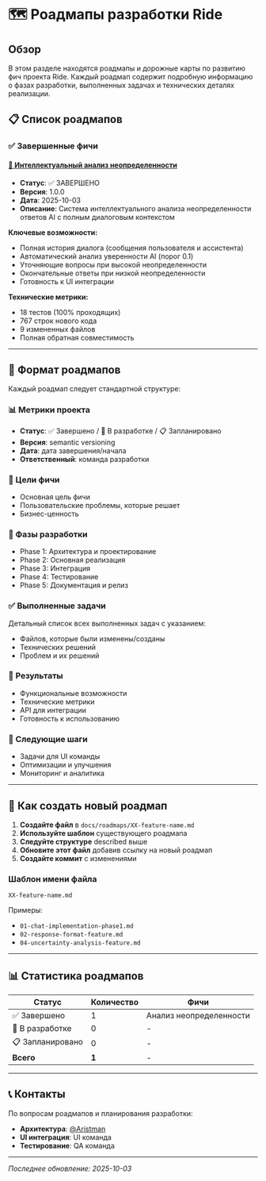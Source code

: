 # 🗺️ Роадмапы разработки Ride

## Обзор

В этом разделе находятся роадмапы и дорожные карты по развитию фич проекта Ride. Каждый роадмап содержит подробную
информацию о фазах разработки, выполненных задачах и технических деталях реализации.

## 📋 Список роадмапов

### ✅ Завершенные фичи

#### [🧠 Интеллектуальный анализ неопределенности](./04-uncertainty-analysis-feature.md)

- **Статус**: ✅ ЗАВЕРШЕНО
- **Версия**: 1.0.0
- **Дата**: 2025-10-03
- **Описание**: Система интеллектуального анализа неопределенности ответов AI с полным диалоговым контекстом

**Ключевые возможности:**

- Полная история диалога (сообщения пользователя и ассистента)
- Автоматический анализ уверенности AI (порог 0.1)
- Уточняющие вопросы при высокой неопределенности
- Окончательные ответы при низкой неопределенности
- Готовность к UI интеграции

**Технические метрики:**

- 18 тестов (100% проходящих)
- 767 строк нового кода
- 9 измененных файлов
- Полная обратная совместимость

---

## 🔄 Формат роадмапов

Каждый роадмап следует стандартной структуре:

### 📊 Метрики проекта

- **Статус**: ✅ Завершено / 🔄 В разработке / 📋 Запланировано
- **Версия**: semantic versioning
- **Дата**: дата завершения/начала
- **Ответственный**: команда разработки

### 🎯 Цели фичи

- Основная цель фичи
- Пользовательские проблемы, которые решает
- Бизнес-ценность

### 📅 Фазы разработки

- Phase 1: Архитектура и проектирование
- Phase 2: Основная реализация
- Phase 3: Интеграция
- Phase 4: Тестирование
- Phase 5: Документация и релиз

### ✅ Выполненные задачи

Детальный список всех выполненных задач с указанием:

- Файлов, которые были изменены/созданы
- Технических решений
- Проблем и их решений

### 🎨 Результаты

- Функциональные возможности
- Технические метрики
- API для интеграции
- Готовность к использованию

### 🔄 Следующие шаги

- Задачи для UI команды
- Оптимизации и улучшения
- Мониторинг и аналитика

---

## 📝 Как создать новый роадмап

1. **Создайте файл** в `docs/roadmaps/XX-feature-name.md`
2. **Используйте шаблон** существующего роадмапа
3. **Следуйте структуре** described выше
4. **Обновите этот файл** добавив ссылку на новый роадмап
5. **Создайте коммит** с изменениями

### Шаблон имени файла

```
XX-feature-name.md
```

Примеры:

- `01-chat-implementation-phase1.md`
- `02-response-format-feature.md`
- `04-uncertainty-analysis-feature.md`

---

## 📊 Статистика роадмапов

| Статус           | Количество | Фичи                    |
|------------------|------------|-------------------------|
| ✅ Завершено      | 1          | Анализ неопределенности |
| 🔄 В разработке  | 0          | -                       |
| 📋 Запланировано | 0          | -                       |
| **Всего**        | **1**      | -                       |

---

## 📞 Контакты

По вопросам роадмапов и планирования разработки:

- **Архитектура**: [@Aristman](https://github.com/Aristman)
- **UI интеграция**: UI команда
- **Тестирование**: QA команда

---

*Последнее обновление: 2025-10-03*